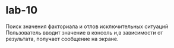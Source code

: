 # lab-10
Поиск значения факториала и отлов исключительных ситуаций
Пользователь вводит значение в консоль и,в зависимости от результата, получает сообщение на экране.
